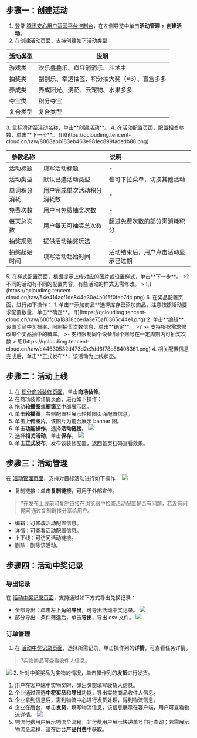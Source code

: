 ## 步骤一：创建活动
1. 登录 [腾讯安心用户运营平台控制台](https://console.cloud.tencent.com/smop/data/mallUser)，在左侧导览中单击**活动管理** > **创建活动**。
2. 在创建活动页面，支持创建如下活动类型：
<table>
<thead>
<tr>
<th>活动类型</th>
<th>说明</th>
</tr>
</thead>
<tbody><tr>
<td>游戏类</td>
<td>欢乐叠叠乐、疯狂消消乐、斗地主</td>
</tr>
<tr>
<td>抽奖类</td>
<td>刮刮乐、幸运抽签、积分抽大奖（×6）、盲盒多多</td>
</tr>
<tr>
<td>养成类</td>
<td>养成阳光、浇花、云宠物、水果多多</td>
</tr>
<tr>
<td>夺宝类</td>
<td>积分夺宝</td>
</tr>
<tr>
<td>复合类型</td>
<td>复合类型</td>
</tr>
</tbody></table>
3. 鼠标滑动至活动名称，单击**创建活动**。
4. 在活动配置页面，配置相关参数，单击**下一步**。
![](https://qcloudimg.tencent-cloud.cn/raw/8068abb183eb463e981ec899fadedb88.png)
<table>
<thead>
<tr>
<th>参数名称</th>
<th colspan=2>说明</th>
</tr>
</thead>
<tbody><tr>
<td>活动标题</td>
<td>填写活动标题</td>
<td>-</td>
</tr>
<tr>
<td>活动类型</td>
<td>默认已选活动类型</td>
<td>也可下拉菜单，切换其他活动</td>
</tr>
<tr>
<td>单词积分消耗</td>
<td>用户完成单次活动积分消耗数</td>
<td>-</td>
</tr>
<tr>
<td>免费次数</td>
<td>用户可免费抽奖次数</td>
<td>-</td>
</tr>
<tr>
<td>每天总次数</td>
<td>用户每天可抽奖总次数</td>
<td>超过免费次数的部分需消耗积分</td>
</tr>
<tr>
<td>抽奖规则</td>
<td>提供活动抽奖玩法</td>
<td>-</td>
</tr>
<tr>
<td>抽奖起始时间</td>
<td>填写活动起始时间</td>
<td>活动结束后，用户点击活动显示已过期</td>
</tr>
</tbody></table>
5. 在样式配置页面，根据提示上传对应的图片或设置样式，单击**下一步**。
>?不同的活动有不同的配置内容，有些活动的样式无需修改。
>
![](https://qcloudimg.tencent-cloud.cn/raw/54e414acf1de844d30e4a015f0feb7dc.png)
6. 在奖品配置页面，进行如下操作：
   1. 单击**添加商品**选择库存已添加商品，注意按照活动要求配置数量，单击**确定**。
   ![](https://qcloudimg.tencent-cloud.cn/raw/600fc0a18818cbeda3e75af0365c44e1.png)
   2. 单击**编辑**，设置奖品中奖概率、限制抽奖次数信息，单击**确定**。
>?
>- 支持根据需求修改每个奖品抽中的概率。
>- 支持限制同个设备/同个账号在一定周期内可抽奖次数
>
![](https://qcloudimg.tencent-cloud.cn/raw/c44630532d473d2e2dd6f78c86408361.png)
4. 相关配置信息完成后，单击**正式发布**，该活动为上线状态。

## 步骤二：活动上线
1. 在 [积分商城装修页面](https://console.cloud.tencent.com/smop/mall/mall-front-page)，单击**商场装修**。
2. 在商场装修详情页面，进行如下操作：
  1. 拖动**轮播图**或**橱窗**至中部展示区。
  2. 单击**轮播图**，右侧配置栏展示轮播图页面配置信息。
  3. 单击**上传图片**，该图片为前台展示 banner 图。
  4. 单击**功能操作**，选择**活动链接**。
  ![](https://qcloudimg.tencent-cloud.cn/raw/d5be3c3d7b5ad02e608251fd542b0050.png)
 5. 选择**相关活动**，单击**保存**。
 ![](https://qcloudimg.tencent-cloud.cn/raw/11d9cd66489b7b458adda79f96c468d4.png)
3. 单击**正式发布**，发布该装修配置，返回首页扫码查看效果。

## 步骤三：活动管理
在 [活动管理页面](https://console.cloud.tencent.com/smop/mall/act_manager)，支持对目标活动进行如下操作：
![](https://qcloudimg.tencent-cloud.cn/raw/495ac2daf95d8f72a206993efb7bd86b.png)
- 复制链接：单击**复制链接**，可用于外部宣传。
>?在发布上线前可复制链接在浏览器中检查活动配置是否有问题，若没有问题可通过复制链接分享给用户。
>
- 编辑：可修改活动配置信息。
- 详情：可查看活动配置信息。
- 上下线：可访问活动链接。
- 删除：删除该活动。

## 步骤四：活动中奖记录
### 导出记录
在 [活动中奖记录页面](https://console.cloud.tencent.com/smop/mall/act_lottery_record)，支持通过如下方式导出兑换记录：
- 全部导出：单击左上角的**导出**，可导出活动中奖记录。
![](https://qcloudimg.tencent-cloud.cn/raw/b5b6dfc7c06e959d1baebcdf468e8972.png)
- 部分导出：条件筛选后，单击**导出**，导出 csv 文件。
![](https://qcloudimg.tencent-cloud.cn/raw/0ff5807c524a3f09d1e43c4adbafbec6.png)

### 订单管理
1. 在 [活动中奖记录页面](https://console.cloud.tencent.com/smop/mall/act_lottery_record)，选择所需记录，单击操作列的**详情**，可查看任务详情。
>?实物商品可查看收件人信息。
>
![](https://qcloudimg.tencent-cloud.cn/raw/8861168fe3fae7df22c3c4cd88ee1885.png)
2. 针对中奖奖品为实物的情况，单击操作列的**发货**进行发货。
 1. 用户在客户端中实物奖时，弹出弹窗填写收货人信息。
 2. 企业通过筛选**中将奖品**和**导出**功能，导出实物商品收件人信息。
 3. 企业拿到信息后，需到物流中心进行发货处理，得到物流信息。
 4. 企业在后台，单击**发货**，填写物流信息，该信息展示在客户端，用户可查看物流详情。
 ![](https://qcloudimg.tencent-cloud.cn/raw/6530bfd5090cdc116d2e4a6ccafd9044.png)
 5. 物流付费用户展示物流全流程，非付费用户展示快递单号自行查询；若需展示物流全流程，请在后台**产品付费**中获取。
 
